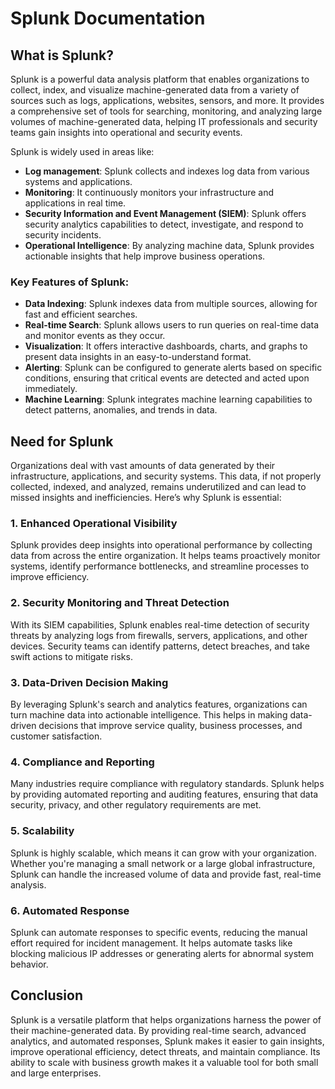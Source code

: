 # Splunk Documentation

## What is Splunk?

Splunk is a powerful data analysis platform that enables organizations to collect, index, and visualize machine-generated data from a variety of sources such as logs, applications, websites, sensors, and more. It provides a comprehensive set of tools for searching, monitoring, and analyzing large volumes of machine-generated data, helping IT professionals and security teams gain insights into operational and security events.

Splunk is widely used in areas like:

- **Log management**: Splunk collects and indexes log data from various systems and applications.
- **Monitoring**: It continuously monitors your infrastructure and applications in real time.
- **Security Information and Event Management (SIEM)**: Splunk offers security analytics capabilities to detect, investigate, and respond to security incidents.
- **Operational Intelligence**: By analyzing machine data, Splunk provides actionable insights that help improve business operations.

### Key Features of Splunk:

- **Data Indexing**: Splunk indexes data from multiple sources, allowing for fast and efficient searches.
- **Real-time Search**: Splunk allows users to run queries on real-time data and monitor events as they occur.
- **Visualization**: It offers interactive dashboards, charts, and graphs to present data insights in an easy-to-understand format.
- **Alerting**: Splunk can be configured to generate alerts based on specific conditions, ensuring that critical events are detected and acted upon immediately.
- **Machine Learning**: Splunk integrates machine learning capabilities to detect patterns, anomalies, and trends in data.

## Need for Splunk

Organizations deal with vast amounts of data generated by their infrastructure, applications, and security systems. This data, if not properly collected, indexed, and analyzed, remains underutilized and can lead to missed insights and inefficiencies. Here’s why Splunk is essential:

### 1. **Enhanced Operational Visibility**
   Splunk provides deep insights into operational performance by collecting data from across the entire organization. It helps teams proactively monitor systems, identify performance bottlenecks, and streamline processes to improve efficiency.

### 2. **Security Monitoring and Threat Detection**
   With its SIEM capabilities, Splunk enables real-time detection of security threats by analyzing logs from firewalls, servers, applications, and other devices. Security teams can identify patterns, detect breaches, and take swift actions to mitigate risks.

### 3. **Data-Driven Decision Making**
   By leveraging Splunk's search and analytics features, organizations can turn machine data into actionable intelligence. This helps in making data-driven decisions that improve service quality, business processes, and customer satisfaction.

### 4. **Compliance and Reporting**
   Many industries require compliance with regulatory standards. Splunk helps by providing automated reporting and auditing features, ensuring that data security, privacy, and other regulatory requirements are met.

### 5. **Scalability**
   Splunk is highly scalable, which means it can grow with your organization. Whether you're managing a small network or a large global infrastructure, Splunk can handle the increased volume of data and provide fast, real-time analysis.

### 6. **Automated Response**
   Splunk can automate responses to specific events, reducing the manual effort required for incident management. It helps automate tasks like blocking malicious IP addresses or generating alerts for abnormal system behavior.

## Conclusion

Splunk is a versatile platform that helps organizations harness the power of their machine-generated data. By providing real-time search, advanced analytics, and automated responses, Splunk makes it easier to gain insights, improve operational efficiency, detect threats, and maintain compliance. Its ability to scale with business growth makes it a valuable tool for both small and large enterprises.
